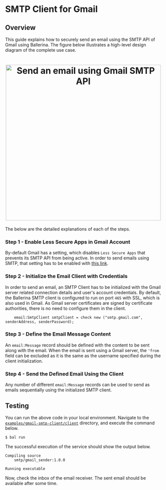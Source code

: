 # SMTP Client for Gmail

## Overview

This guide explains how to securely send an email using the SMTP API of Gmail using Ballerina. 
The figure below illustrates a high-level design diagram of the complete use case.

<h1 align="center"><img src="smtp-client-for-gmail.jpg" alt="Send an email using Gmail SMTP API" width="500"/></h1>

The below are the detailed explanations of each of the steps.

### Step 1 - Enable Less Secure Apps in Gmail Account

By-default Gmail has a setting, which disables `Less Secure Apps` that prevents its SMTP API from being active. In order to send
emails using SMTP, that setting has to be enabled with [this link](https://myaccount.google.com/lesssecureapps).

### Step 2 - Initialize the Email Client with Credentials

In order to send an email, an SMTP Client has to be initialized with the Gmail server related connection details and user's
account credentials. By default, the Ballerina SMTP client is configured to run on port `465` with SSL, which is also used
in Gmail. As Gmail server certificates are signed by certificate authorities, there is no need to configure them in the
client.

```ballerina
    email:SmtpClient smtpClient = check new ("smtp.gmail.com", senderAddress, senderPassword);
```

### Step 3 - Define the Email Message Content

An `email:Message` record should be defined with the content to be sent along with the email. When the email is sent using
a Gmail server, the `'from` field can be excluded as it is the same as the username specified during the client initialization.

### Step 4 - Send the Defined Email Using the Client

Any number of different `email:Message` records can be used to send as emails sequentially using the initialized SMTP client.

## Testing

You can run the above code in your local environment. Navigate to the
[`examples/gmail-smtp-client/client`](./client) directory, and execute the command below.
```shell
$ bal run
```

The successful execution of the service should show the output below.
```shell
Compiling source
	smtp/gmail_sender:1.0.0

Running executable
```

Now, check the inbox of the email receiver. The sent email should be available after some time.

